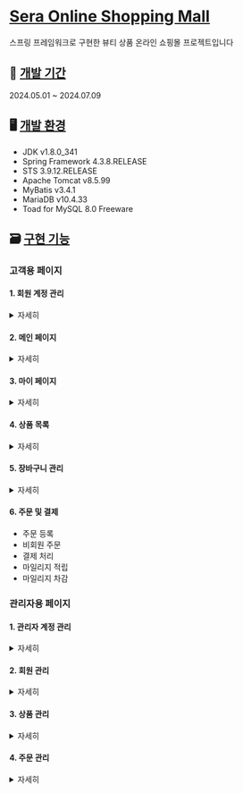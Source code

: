 # <u>Sera Online Shopping Mall</u>
스프링 프레임워크로 구현한 뷰티 상품 온라인 쇼핑몰 프로젝트입니다

## 📅 <u>개발 기간</u>
2024.05.01 ~ 2024.07.09

## 🖥️ <u>개발 환경</u>
*  JDK v1.8.0_341
*  Spring Framework 4.3.8.RELEASE
*  STS 3.9.12.RELEASE
*  Apache Tomcat v8.5.99
*  MyBatis v3.4.1
*  MariaDB v10.4.33
*  Toad for MySQL 8.0 Freeware

## 🗃️ <u>구현 기능</u>
### 고객용 페이지

#### 1. 회원 계정 관리 
<details> 
  <summary>자세히</summary>
  
  - 회원가입
  - 로그인/로그아웃
  - 아이디 찾기/비밀번호 재설정
</details>

#### 2. 메인 페이지  
<details>
  <summary>자세히</summary>
  
  - 베스트셀러 상품 노출
  - 피부 타입별 추천 상품 노출
</details>

#### 3. 마이 페이지
<details>
  <summary>자세히</summary>
  
  - 회원정보 수정
  - 회원 탈퇴
  - 마일리지 조회
  - 주문 내역 조회
  - 주문 취소/반품 요청
</details>

#### 4. 상품 목록
<details>
  <summary>자세히</summary>
  
  - 상품 목록 및 검색
  - 상품 상세 페이지
  - 상품 조회수 표시
  - 상품 리뷰 및 평가
</details>

#### 5. 장바구니 관리
<details>
  <summary>자세히</summary>
  
  - 장바구니 등록
  - 장바구니 조회
  - 장바구니 삭제
</details>

#### 6. 주문 및 결제 
  - 주문 등록
  - 비회원 주문
  - 결제 처리
  - 마일리지 적립
  - 마일리지 차감
</details>


### 관리자용 페이지

#### 1. 관리자 계정 관리
<details>
  <summary>자세히</summary>
  
  - 관리자 등록
  - 로그인/로그아웃
  - 관리자 목록
  - 관리자 검색
  - 관리자 수정
</details>

#### 2. 회원 관리
<details>
  <summary>자세히</summary>
  
  - 회원 목록
  - 회원 검색
  - 회원 수정
  - 블랙리스트/휴면 회원 등록
  - 블랙리스트/휴면 회원 목록 조회
  - 블랙리스트/휴면 회원 검색
  - 블랙리스트/휴면 회원 상태 해제
</details>

#### 3. 상품 관리
<details>
  <summary>자세히</summary>
  
  - 카테고리 목록 조회
  - 상품 등록
  - 상품 검색
  - 상품 수정
  - 상품 품절
  - 상품 일시 삭제
  - 상품 복원
  - 상품 영구 삭제
</details>

#### 4. 주문 관리
<details>
  <summary>자세히</summary>
  
  - 주문 목록
  - 주문 검색
  - 주문 정보 수정
  - 주문 취소/반품 처리
</details>









